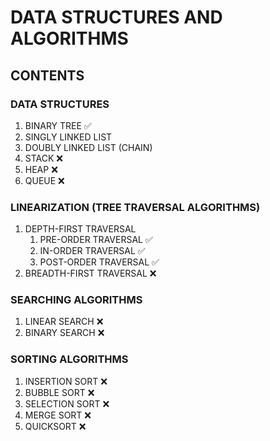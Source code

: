# DATA STRUCTURES AND ALGORITHMS

## CONTENTS
### DATA STRUCTURES
1. BINARY TREE  ✅
2. SINGLY LINKED LIST
3. DOUBLY LINKED LIST (CHAIN)
4. STACK  ❌
5. HEAP  ❌
6. QUEUE  ❌

### LINEARIZATION (TREE TRAVERSAL ALGORITHMS)
1. DEPTH-FIRST TRAVERSAL 
   1. PRE-ORDER TRAVERSAL  ✅
   2. IN-ORDER TRAVERSAL  ✅
   3. POST-ORDER TRAVERSAL  ✅
2. BREADTH-FIRST TRAVERSAL  ❌

### SEARCHING ALGORITHMS
1. LINEAR SEARCH  ❌
2. BINARY SEARCH  ❌

### SORTING ALGORITHMS
1. INSERTION SORT  ❌
2. BUBBLE SORT  ❌
3. SELECTION SORT  ❌
4. MERGE SORT  ❌
5. QUICKSORT  ❌
